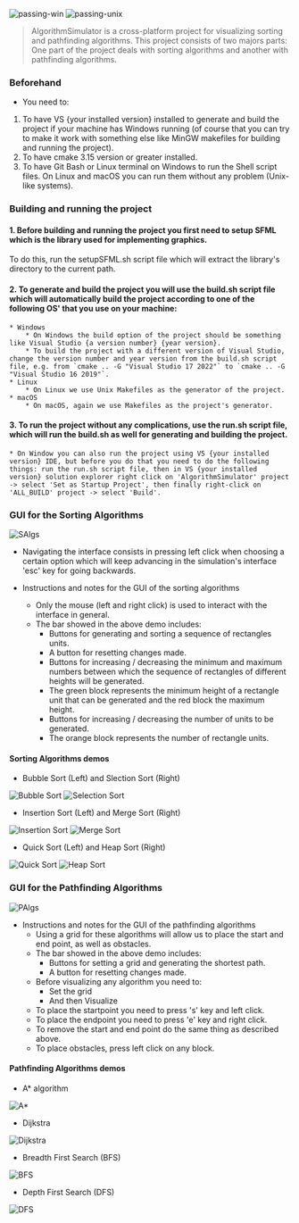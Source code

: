 ![passing-win](https://img.shields.io/badge/Visual%20Studio%2017%202022%20Windows%20build-passing-green?style=plastic&logo=appveyor) ![passing-unix](https://img.shields.io/badge/Unix%20Makefiles%20Linux%20and%20macOS%20build-passing-green?style=plastic&logo=appveyor)

> AlgorithmSimulator is a cross-platform project for visualizing sorting and pathfinding algorithms.
> This project consists of two majors parts: One part of the project deals with sorting algorithms and another with pathfinding algorithms.

### Beforehand

* You need to:

1. To have VS {your installed version} installed to generate and build the project if your machine has Windows running (of course that you can try to make it work with something else like MinGW makefiles for building and running the project).
2. To have cmake 3.15 version or greater installed.
3. To have Git Bash or Linux terminal on Windows to run the Shell script files. On Linux and macOS you can run them without any problem (Unix-like systems).


### Building and running the project 

#### 1. Before building and running the project you first need to setup SFML which is the library used for implementing graphics. 
To do this, run the setupSFML.sh script file which will extract the library's directory to the current path. 
#### 2. To generate and build the project you will use the build.sh script file which will automatically build the project according to one of the following OS' that you use on your machine:
	* Windows
		* On Windows the build option of the project should be something like Visual Studio {a version number} {year version}.
		* To build the project with a different version of Visual Studio, change the version number and year version from the build.sh script file, e.g. from `cmake .. -G "Visual Studio 17 2022"` to `cmake .. -G "Visual Studio 16 2019"`.
	* Linux 
		* On Linux we use Unix Makefiles as the generator of the project.
	* macOS
		* On macOS, again we use Makefiles as the project's generator.
#### 3. To run the project without any complications, use the run.sh script file, which will run the build.sh as well for generating and building the project.
	* On Window you can also run the project using VS {your installed version} IDE, but before you do that you need to do the following things: run the run.sh script file, then in VS {your installed version} solution explorer right click on 'AlgorithmSimulator' project -> select 'Set as Startup Project', then finally right-click on 'ALL_BUILD' project -> select 'Build'.  

### GUI for the Sorting Algorithms

![SAlgs](/media/generalDemo.gif)

* Navigating the interface consists in pressing left click when choosing a certain option which will keep advancing in the simulation's interface 'esc' key for going backwards.

* Instructions and notes for the GUI of the sorting algorithms
	* Only the mouse (left and right click) is used to interact with the interface in general.
	* The bar showed in the above demo includes:
		* Buttons for generating and sorting a sequence of rectangles units.
		* A button for resetting changes made.
		* Buttons for increasing / decreasing the minimum and maximum numbers between which the sequence of rectangles of different heights will be generated.
		* The green block represents the minimum height of a rectangle unit that can be generated and the red block the maximum height.
		* Buttons for increasing / decreasing the number of units to be generated.
		* The orange block represents the number of rectangle units.

#### Sorting Algorithms demos

* Bubble Sort (Left) and Slection Sort (Right)
 
![Bubble Sort](/media/bubbleSortDemo.gif) ![Selection Sort](/media/selectionSortDemo.gif)

* Insertion Sort (Left) and Merge Sort (Right)

![Insertion Sort](/media/insertionSortDemo.gif) ![Merge Sort](/media/mergeSortDemo.gif)

* Quick Sort (Left) and Heap Sort (Right)

![Quick Sort](/media/quickSortDemo.gif) ![Heap Sort](/media/heapSortDemo.gif)


### GUI for the Pathfinding Algorithms

![PAlgs](/media/palgsguiDemo.gif)

* Instructions and notes for the GUI of the pathfinding algorithms
	* Using a grid for these algorithms will allow us to place the start and end point, as well as obstacles.
	* The bar showed in the above demo includes:
		* Buttons for setting a grid and generating the shortest path.
		* A button for resetting changes made.
	* Before visualizing any algorithm you need to:
		* Set the grid
		* And then Visualize
	* To place the startpoint you need to press 's' key and left click.
	* To place the endpoint you need to press 'e' key and right click.
	* To remove the start and end point do the same thing as described above.
	* To place obstacles, press left click on any block.

#### Pathfinding Algorithms demos

* A* algorithm
 
![A*](/media/astarDemo.gif)

* Dijkstra

![Dijkstra](/media/dijkDemo.gif) 

* Breadth First Search (BFS)

![BFS](/media/bfsDemo.gif)

* Depth First Search (DFS)

![DFS](/media/dfsDemo.gif)
